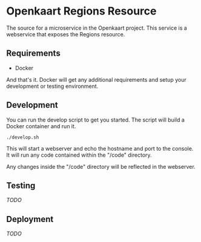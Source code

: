 Openkaart Regions Resource
==========================
The source for a microservice in the Openkaart project. This service is a webservice that exposes the Regions resource.

Requirements
------------
* Docker

And that's it. Docker will get any additional requirements and setup your development or testing environment.

Development
-----------
You can run the develop script to get you started. The script will build a Docker container and run it.
```
./develop.sh
```
This will start a webserver and echo the hostname and port to the console. It will run any code contained within the "/code" directory.

Any changes inside the "/code" directory will be reflected in the webserver.

Testing
-------
*TODO*

Deployment
----------
*TODO*
